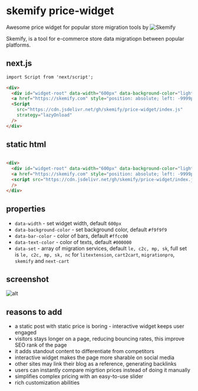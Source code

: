 # skemify price-widget

Awesome price widget for popular store migration tools by ![Skemify](https://skemify.com)

Skemify, is a tool for e-commerce store data migratiopn between popular platforms.

## next.js

```html
import Script from 'next/script';

<div>
  <div id="widget-root" data-width="600px" data-background-color="lightblue"></div>
  <a href="https://skemify.com" style="position: absolute; left: -9999px;">Powered by Skemify</a>
  <Script
    src="https://cdn.jsdelivr.net/gh/skemify/price-widget/index.js"    
    strategy="lazyOnload"    
  />
</div>
```

## static html

```html

<div>
  <div id="widget-root" data-width="600px" data-background-color="lightblue" />
  <a href="https://skemify.com" style="position: absolute; left: -9999px;">Powered by Skemify</a>
  <script src="https://cdn.jsdelivr.net/gh/skemify/price-widget/index.js"
  />
</div>
```


## properties

* `data-width` - set widget width, default `600px`
* `data-background-color` - set background color, default `#f9f9f9`
* `data-bar-color` - color of bars, default `#ffcc00`
* `data-text-color` - color of texts, default `#000000`
* `data-set` - array of migration services, default `le, c2c, mp, sk`, full set is `le, c2c, mp, sk, nc` for `litextension`, `cart2cart`, `migrationpro`, `skemify` and `next-cart`

## screenshot
![alt](https://cdn.jsdelivr.net/gh/skemify/price-widget/assets/screenshot.png)



## reasons to add
* a static post with static price is boring - interactive widget keeps user engaged
* visitors stays longer on a page, reducing bouncing rates, this improve SEO rank of the page
* it adds standout content to differentiate from competitors
* interactive widget makes the page more sharable on social media
* other sites may link their blog as a reference, generating backlinks
* users can instantly compare migrtion prices instead of doing it manually 
* simplifies complex pricing with an easy-to-use slider
* rich customization abilities